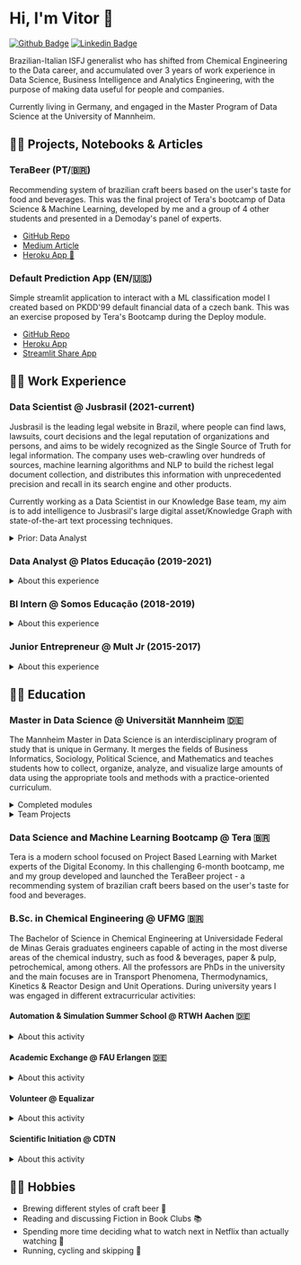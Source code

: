 # Hi, I'm Vitor 👋

[![Github Badge](https://img.shields.io/badge/-Github-000?style=flat-square&logo=Github&logoColor=white&link=https://github.com/vitor-faria)](https://github.com/vitor-faria)
[![Linkedin Badge](https://img.shields.io/badge/-LinkedIn-blue?style=flat-square&logo=Linkedin&logoColor=white&link=https://www.linkedin.com/in/vitor-faria/)](https://www.linkedin.com/in/vitor-faria/)

Brazilian-Italian ISFJ generalist who has shifted from Chemical Engineering to the Data career, and accumulated over 3 years of work experience in Data Science, Business Intelligence and Analytics Engineering, with the purpose of making data useful for people and companies. 

Currently living in Germany, and engaged in the Master Program of Data Science at the University of Mannheim.

## 👨‍🔬 Projects, Notebooks & Articles

### TeraBeer (PT/🇧🇷)

Recommending system of brazilian craft beers based on the user's taste for food and beverages. This was the final project of Tera's bootcamp of Data Science &
Machine Learning, developed by me and a group of 4 other students and presented in a Demoday's panel of experts.

- [GitHub Repo](https://github.com/vitor-faria/tera-beer-recommendations)
- [Medium Article](https://vitorfaria95.medium.com/terabeer-construindo-um-sistema-de-recomenda%C3%A7%C3%A3o-de-cervejas-artesanais-brasileiras-2a131d66421c)
- [Heroku App 🍻](https://terabeer-recomendacoes.herokuapp.com/)

### Default Prediction App (EN/🇺🇸)

Simple streamlit application to interact with a ML classification model I created based on PKDD'99 default financial data of a czech bank. This was an exercise 
proposed by Tera's Bootcamp during the Deploy module.

- [GitHub Repo](https://github.com/vitor-faria/default-prediction-app)
- [Heroku App](https://default-prediction-app.herokuapp.com/)
- [Streamlit Share App](https://share.streamlit.io/vitor-faria/default-prediction-app/main/app.py)

## 👨‍💻 Work Experience

### Data Scientist @ Jusbrasil (2021-current)

Jusbrasil is the leading legal website in Brazil, where people can find laws, lawsuits, court decisions and the legal reputation of organizations and persons, and aims to be widely recognized as the Single Source of Truth for legal information. 
The company uses web-crawling over hundreds of sources, machine learning algorithms and NLP to build the richest legal document collection, and distributes this information with unprecedented precision and recall in its search engine and other products.

Currently working as a Data Scientist in our Knowledge Base team, my aim is to add intelligence to Jusbrasil's large digital asset/Knowledge Graph with state-of-the-art text processing techniques.

<details>
  <summary>Prior: Data Analyst</summary>
  
  <br>
	As Full-Stack Data Analyst, my aim was to optimize our analytical environment for generation of insights, data-driven decision-making and predictive analytics. Main activities were:
	
  - building core datasets in BigQuery, to be used by Business teams, Product squads and other Data Analysts;
  - creating interactive dashboards and advanced SQL questions in Metabase to scale behavioral analytics;
  - orchestrating data workflows in Airflow, such as ETL pipelines, batch predictions of Machine Learning models and table snapshots.
</details>
  
### Data Analyst @ Platos Educação (2019-2021)

<details>
  <summary>About this experience</summary>
  
  <br>
	Platos was the part of the holding Cogna Educação, one of the world's largest educational organizations, that served the B2B market of Higher Education. The company offered, under the brand Saraiva Educação, a range of educational services and solutions for universities across the country, such as digital libraries, digital learning environments and online preparation for nation-wide exams. In our Data Science, Engineering and Analytics team, I:
	
  - built Machine Learning models, including an end-to-end book recommender system;
  - created interactive dashboards for Product, Marketing, Customer Success and Sales teams using Metabase as BI & ad-hoc platform;
  - automated reports that were sent to client universities using Python (Django, Pandas and Matplotlib);
  - created, maintained and optimized ETL pipelines to ingest data in our Google BigQuery Data Warehouse;
  - provided on-demand business and product insights based on Exploratory Data Analysis;
  - played a protagonist role in spreading the data-driven culture along the company.

</details>

### BI Intern @ Somos Educação (2018-2019)

<details>
  <summary>About this experience</summary>
  
  <br>
  SOMOS was (when aquired by Kroton to further become Cogna Educação) the largest group of basic education in Brazil and impacted more than 27 million students across Brazil through various brands. My role as BI Intern in the Business Unit of Solutions for Higher and Technical Education was to:
  
  - create BI dashboards in order to keep track of the top OKR's;
  - provide business insights to the leaders;
  - use Data Storytelling to build visuals and slides for Radar meetings;
  - develop processes to improve Knowledge Management.
</details>

### Junior Entrepreneur @ Mult Jr (2015-2017)

<details>
  <summary>About this experience</summary>
  
  <br>
  
  Mult Jr is a Junior Enterprise voluntarily managed by Chemical Engineering students that provides solutions under the technical guidance of Professors from the
  University. And it is where I fell in love with Excel spreadsheets and Data Analysis, while working in the Financial, HR and IT departments.
  
  **CFO**
  
  > - Legal representation of the JE.
  > - Manage an annual budget of ~R$ 50k.
  > - Lead a 5 member team.
  > - Ensure the execution of financial, accounting and legal processes, such as cash flow and drafting of contracts.
  > - Define Pricing strategies.
  
  **IT Coordinator**
  
  > - Lead a 7 member team.
  > - Maintain the functioning of the site and other virtual tools.
  > - Develop spreadsheets and applications for other teams.
  > - Provide adequate training in virtual tools such as Excel, VBA and PowerPoint.
  
  **HR analyst**
  
  > - Recruitment and selection.
  > - Coach other members.
  > - Analyze organizational climate.
  > - Evaluate member performance.
</details>

## 👨‍🎓 Education

### Master in Data Science @ Universität Mannheim 🇩🇪

The Mannheim Master in Data Science is an interdisciplinary program of study that is unique in Germany. It merges the fields of Business Informatics, Sociology, Political Science, and Mathematics and teaches students how to collect, organize, analyze, and visualize large amounts of data using the appropriate tools and methods with a practice-oriented curriculum.

<details>
  <summary>Completed modules</summary>
  
  <br>
  
  - Data Mining I & II;
  - Web Mining;
  - Automated Media Content Analysis;
  - Text Analytics;
  - Marketing Analytics;
  - Semantic Web Technologies / Knowledge Graphs;
  - Information Retrieval and Web Search;
  - Advanced Software Engineering;
  - Decision Support;
  - Legal and Ethical Aspects in Privacy (GDPR focused).
</details>

<details>
  <summary>Team Projects</summary>
  
  <br>
  
  - Data Mining Cup 2022;
  - Web Structure Mining;
  - Information Retrieval & Web Search;
  - Knowledge Graph Application.
</details>

### Data Science and Machine Learning Bootcamp @ Tera 🇧🇷

Tera is a modern school focused on Project Based Learning with Market experts of the Digital Economy. In this challenging 6-month bootcamp, me and my group 
developed and launched the TeraBeer project - a recommending system of brazilian craft beers based on the user's taste for food and beverages.

### B.Sc. in Chemical Engineering @ UFMG 🇧🇷

The Bachelor of Science in Chemical Engineering at Universidade Federal de Minas Gerais graduates engineers capable of acting in the most diverse areas of the 
chemical industry, such as food & beverages, paper & pulp, petrochemical, among others. All the professors are PhDs in the university and the main focuses are 
in Transport Phenomena, Thermodynamics, Kinetics & Reactor Design and Unit Operations. During university years I was engaged in different extracurricular 
activities:

#### Automation & Simulation Summer School @ RTWH Aachen 🇩🇪

<details>
  <summary>About this activity</summary>
  
  <br>
  
  > The Summer Schools are courses provided by the International Academy of the RWTH Aachen University targeting Engineering students of outstanding academic 
  > performance from all over the world. The program of the 4-week Automation and Simulation course gather many activities, such as lectures and exercises about 
  > Nummerical Methods in Matlab and Robot Automation, classes about german language and culture, visits to state of the art german companies, excursions and 
  > intercultural training. The course took place during the month of July, 2019.

</details>

#### Academic Exchange @ FAU Erlangen 🇩🇪

<details>
  <summary>About this activity</summary>
  
  <br>
  
  > 1 semester academic exchange at Friedrich-Alexander Universität through the program Minas Mundi (UFMG), from April 2018 to August 2018. All lessons were taught 
  > in German.
  > Language courses: Deutsch Intensivkurs C1.1 (March 2018, 5 ECTS), Deutsch Allgemeinkurs C1 (April to July 2018, 5 ECTS) - Sprachzentrum.
</details>

#### Volunteer @ Equalizar

<details>
  <summary>About this activity</summary>
  
  <br>
  
  > Founded in 2012, Equalizar is a social project based at the Engineering School of UFMG that provides low-cost preparation for ENEM, the exam used to enter most 
  > public and private universities, helping vulnerable students from the public system to change their lives. Equalizar is totally managed by volunteers and helps 
  > +100 students every year.
  > I worked voluntarily at Equalizar between 2014 and 2016 in different positions such as Math monitor, HR assistant and Communication director.
</details>

#### Scientific Initiation @ CDTN

<details>
  <summary>About this activity</summary>
  
  <br>
  
  > 1-year Scientific Initiation at Centro de Desenvolvimento de Tecnologia Nuclear, working on the project *"Obtaining Graphene and Graphene Oxide in Aqueous 
  > Environment for Contaminant Adsorption"* together with doctoral students. The aim of the project is to optimize graphene extraction by the exfoliation method 
  > in the liquid phase using water as solvent and to study the use of graphene oxides to clean water contaminated with radioactive substances by the adsorption 
  > method.
</details>

## 🤾‍♂️ Hobbies

- Brewing different styles of craft beer 🍺
- Reading and discussing Fiction in Book Clubs 📚
- Spending more time deciding what to watch next in Netflix than actually watching 🎥
- Running, cycling and skipping 🏃
